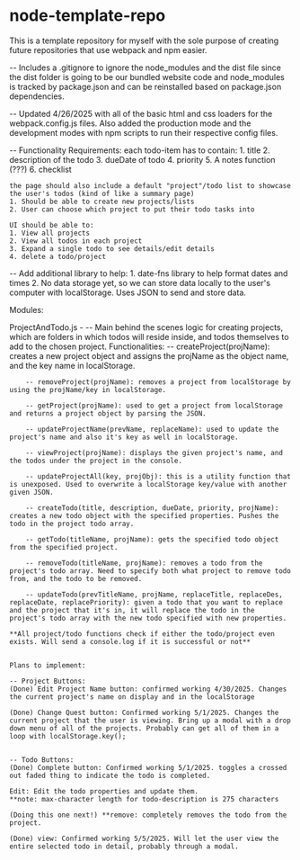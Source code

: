# node-template-repo
This is a template repository for myself with the sole purpose of creating future repositories that use webpack and npm easier.

-- Includes a .gitignore to ignore the node_modules and the dist file since the dist folder is going to be our bundled website code and node_modules is tracked by package.json and can be reinstalled based on package.json dependencies.

-- Updated 4/26/2025 with all of the basic html and css loaders for the webpack.config.js files. Also added the production mode and the development modes with npm scripts to run their respective config files.

-- Functionality Requirements: 
    each todo-item has to contain: 
    1. title
    2. description of the todo
    3. dueDate of todo
    4. priority
    5. A notes function (???)
    6. checklist

    the page should also include a default "project"/todo list to showcase the user's todos (kind of like a summary page)
    1. Should be able to create new projects/lists
    2. User can choose which project to put their todo tasks into

    UI should be able to:
    1. View all projects
    2. View all todos in each project
    3. Expand a single todo to see details/edit details
    4. delete a todo/project

-- Add additional library to help:
    1. date-fns library to help format dates and times
    2. No data storage yet, so we can store data locally to the user's computer with localStorage. Uses JSON to send and store data.

Modules:

ProjectAndTodo.js - 
    -- Main behind the scenes logic for creating projects, which are folders in which todos will reside inside, and todos themselves 
    to add to the chosen project. 
    Functionalities: 
        -- createProject(projName): creates a new project object and assigns the projName as the object name, and the key name in localStorage.
        
        -- removeProject(projName): removes a project from localStorage by using the projName/key in localStorage.

        -- getProject(projName): used to get a project from localStorage and returns a project object by parsing the JSON.

        -- updateProjectName(prevName, replaceName): used to update the project's name and also it's key as well in localStorage.

        -- viewProject(projName): displays the given project's name, and the todos under the project in the console.

        -- updateProjectAll(key, projObj): this is a utility function that is unexposed. Used to overwrite a localStorage key/value with another given JSON.

        -- createTodo(title, description, dueDate, priority, projName): creates a new todo object with the specified properties. Pushes the todo in the project todo array.

        -- getTodo(titleName, projName): gets the specified todo object from the specified project.

        -- removeTodo(titleName, projName): removes a todo from the project's todo array. Need to specify both what project to remove todo from, and the todo to be removed.

        -- updateTodo(prevTitleName, projName, replaceTitle, replaceDes, replaceDate, replacePriority): given a todo that you want to replace and the project that it's in, it will replace the todo in the project's todo array with the new todo specified with new properties.

    **All project/todo functions check if either the todo/project even exists. Will send a console.log if it is successful or not**


    Plans to implement:
    
    -- Project Buttons: 
    (Done) Edit Project Name button: confirmed working 4/30/2025. Changes the current project's name on display and in the localStorage

    (Done) Change Quest button: Confirmed working 5/1/2025. Changes the current project that the user is viewing. Bring up a modal with a drop down menu of all of the projects. Probably can get all of them in a loop with localStorage.key();


    -- Todo Buttons: 
    (Done) Complete button: Confirmed working 5/1/2025. toggles a crossed out faded thing to indicate the todo is completed.

    Edit: Edit the todo properties and update them.
    **note: max-character length for todo-description is 275 characters

    (Doing this one next!) **remove: completely removes the todo from the project.

    (Done) view: Confirmed working 5/5/2025. Will let the user view the entire selected todo in detail, probably through a modal.


